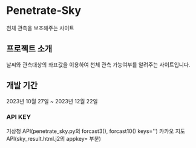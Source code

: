 # Penetrate-Sky
천체 관측을 보조해주는 사이트

## 프로젝트 소개
날씨와 관측대상의 좌표값을 이용하여 천체 관측 가능여부를 알려주는 사이트입니다.

## 개발 기간
2023년 10월 27일 ~ 2023년 12월 22일

### API KEY
기상청 API(penetrate_sky.py의 forcast3(), forcast10() keys='')
카카오 지도 API(sky_result.html.j2의 appkey= 부분)
